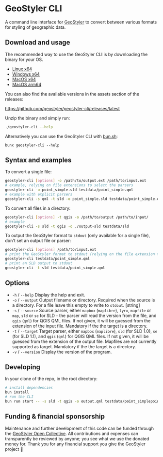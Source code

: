 # GeoStyler CLI

A command line interface for [GeoStyler](https://geostyler.org) to convert
between various formats for styling of geographic data.

## Download and usage

The recommended way to use the GeoStyler CLI is by downloading the binary for your OS.

- [Linux x64](https://github.com/geostyler/geostyler-cli/releases/latest/download/geostyler-cli-linux.zip)
- [Windows x64](https://github.com/geostyler/geostyler-cli/releases/latest/download/geostyler-cli-win.exe.zip)
- [MacOS x64](https://github.com/geostyler/geostyler-cli/releases/latest/download/geostyler-cli-macos-x64.zip)
- [MacOS arm64](https://github.com/geostyler/geostyler-cli/releases/latest/download/geostyler-cli-macos-arm64.zip)

You can also find the available versions in the assets section of the releases:

https://github.com/geostyler/geostyler-cli/releases/latest

Unzip the binary and simply run:

```sh
./geostyler-cli --help
```

Alternatively you can use the GeoStyler CLI with [bun.sh](https://bun.sh/):

```
bunx geostyler-cli --help
```

## Syntax and examples

To convert a single file:

```bash
geostyler-cli [options] -o /path/to/output.ext /path/to/input.ext
# example, relying on file extensions to select the parsers
geostyler-cli -o point_simple.sld testdata/point_simple.qml
# example with explicit parsers
geostyler-cli -s qml -t sld -o point_simple.sld testdata/point_simple.qml
```

To convert all files in a directory:

```bash
geostyler-cli [options] -t qgis -o /path/to/output /path/to/input/
# example
geostyler-cli -s sld -t qgis -o ./output-sld testdata/sld
```

To output the GeoStyler format to `stdout` (only available for a single file), don't
set an output file or parser:

```bash
geostyler-cli [options] /path/to/input.ext
# print the GeoStyler format to stdout (relying on the file extension to select the parser)
geostyler-cli testdata/point_simple.qml
# print an SLD output to stdout
geostyler-cli -t sld testdata/point_simple.qml
```

## Options

* `-h` / `--help` Display the help and exit.
* `-o` / `--output` Output filename or directory. Required when the source is a directory.
For a file leave this empty to write to `stdout`. [string]
* `-s` / `--source` Source parser, either `mapbox` (`maplibre`), `lyrx`, `mapfile` or `map`,
`sld` or `se` for SLD - the parser will read the version from the file,
and `qgis` (`qml`) for QGIS QML files. If not given, it will be guessed from the extension of the input file.
Mandatory if the the target is a directory.
* `-t` / `--target` Target parser, either `mapbox` (`maplibre`), `sld` (for SLD 1.0), `se` (for SLD 1.1),
and `qgis` (`qml`) for QGIS QML files. If not given, it will be guessed from
the extension of the output file. Mapfiles are not currently supported as target.
Mandatory if the the target is a directory.
* `-v` / `--version` Display the version of the program.

## Developing

In your clone of the repo, in the root directory:

```bash
# install dependencies
bun install
# run the CLI
bun run start -- -s sld -t qgis -o output.qml testdata/point_simplepoint.sld
```

## <a name="funding"></a>Funding & financial sponsorship

Maintenance and further development of this code can be funded through the
[GeoStyler Open Collective](https://opencollective.com/geostyler). All contributions and
expenses can transparently be reviewed by anyone; you see what we use the donated money for.
Thank you for any financial support you give the GeoStyler project 💞
